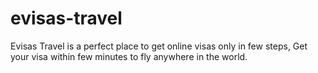 # evisas-travel
Evisas Travel is a perfect place to get online visas only in few steps, Get your visa within few minutes to fly anywhere in the world.
